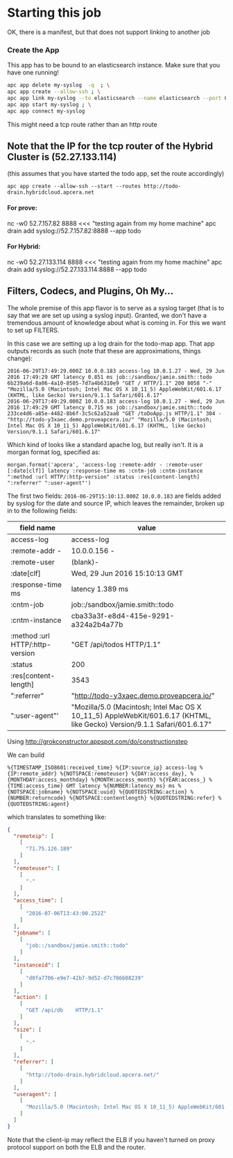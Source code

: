 # Starting this job

OK, there is a manifest, but that does not support linking to another job

### Create the App

This app has to be bound to an elasticsearch instance.  Make sure that 
you have one running!

```bash
apc app delete my-syslog  -q  ; \
apc app create --allow-ssh ; \
apc app link my-syslog --to elasticsearch --name elasticsearch --port 0 ; \
apc app start my-syslog ; \
apc app connect my-syslog
```


This might need a tcp route rather than an http route

## Note that the IP for the tcp router of the Hybrid Cluster is (52.27.133.114)

(this assumes that you have started the todo app, set the route accordingly)

```console
apc app create --allow-ssh --start --routes http://todo-drain.hybridcloud.apcera.net
```

#### For prove:


nc -w0 52.7.157.82 8888 <<< "testing again from my home machine"
apc drain add syslog://52.7.157.82:8888 --app todo

#### For Hybrid:

nc -w0 52.27.133.114 8888 <<< "testing again from my home machine"
apc drain add syslog://52.27.133.114:8888 --app todo

## Filters, Codecs, and Plugins, Oh My...

The whole premise of this app flavor is to serve as a syslog target (that is to say
that we are set up using a syslog input).  Granted, we don't have a tremendous 
amount of knowledge about what is coming in.  For this we want to set up FILTERS.

In this case we are setting up a log drain for the todo-map app.  That app outputs 
records as such (note that these are approximations, things change):

```code
2016-06-29T17:49:29.000Z 10.0.0.183 access-log 10.0.1.27 - Wed, 29 Jun 2016 17:49:29 GMT latency 0.851 ms job::/sandbox/jamie.smith::todo 6b239a6d-8a06-4a10-8505-7d7a4b6310e9 "GET / HTTP/1.1" 200 8058 "-" "Mozilla/5.0 (Macintosh; Intel Mac OS X 10_11_5) AppleWebKit/601.6.17 (KHTML, like Gecko) Version/9.1.1 Safari/601.6.17"
2016-06-29T17:49:29.000Z 10.0.0.183 access-log 10.0.1.27 - Wed, 29 Jun 2016 17:49:29 GMT latency 0.715 ms job::/sandbox/jamie.smith::todo 233ce4d6-a85e-4482-8b6f-3c5c62a52aa8 "GET /toDoApp.js HTTP/1.1" 304 - "http://todo-y3xaec.demo.proveapcera.io/" "Mozilla/5.0 (Macintosh; Intel Mac OS X 10_11_5) AppleWebKit/601.6.17 (KHTML, like Gecko) Version/9.1.1 Safari/601.6.17"
```

Which kind of looks like a standard apache log, but really isn't. It is a morgan 
format log, specified as:

```code
morgan.format('apcera', 'access-log :remote-addr - :remote-user [:date[clf]] latency :response-time ms :cntm-job :cntm-instance ":method :url HTTP/:http-version" :status :res[content-length] ":referrer" ":user-agent"')
```


The first two fields: `2016-06-29T15:10:13.000Z 10.0.0.183` are fields added by
syslog for the date and source IP, which leaves the remainder, broken up in to 
the following fields:

| field name                     | value                         |
|--------------------------------|-------------------------------|
| access-log                     | access-log                    |
|:remote-addr -                  | 10.0.0.156 - |
|:remote-user                    | (blank)- |
|:date[clf]                      | Wed, 29 Jun 2016 15:10:13 GMT |
|:response-time ms               | latency 1.389 ms |
|:cntm-job                       | job::/sandbox/jamie.smith::todo |
|:cntm-instance                  | cba33a3f-e8d4-415e-9291-a324a2b4a77b |
|:method :url HTTP/:http-version | "GET /api/todos HTTP/1.1" |
|:status                         | 200 |
|:res[content-length]            | 3543 |
|":referrer"                     | "http://todo-y3xaec.demo.proveapcera.io/" |
|":user-agent"'                  | "Mozilla/5.0 (Macintosh; Intel Mac OS X 10_11_5) AppleWebKit/601.6.17 (KHTML, like Gecko) Version/9.1.1 Safari/601.6.17"|

Using http://grokconstructor.appspot.com/do/constructionstep

We can build

```code
%{TIMESTAMP_ISO8601:received_time} %{IP:source_ip} access-log %{IP:remote_addr} %{NOTSPACE:remoteuser} %{DAY:access_day}, %{MONTHDAY:access_monthday} %{MONTH:access_month} %{YEAR:access_} %{TIME:access_time} GMT latency %{NUMBER:latency_ms} ms %{NOTSPACE:jobname} %{NOTSPACE:uuid} %{QUOTEDSTRING:action} %{NUMBER:returncode} %{NOTSPACE:contentlength} %{QUOTEDSTRING:refer} %{QUOTEDSTRING:agent}
```

which translates to something like:

```json
{
  "remoteip": [
    [
      "71.75.126.189"
    ]
  ],
  "remoteuser": [
    [
      "-"
    ]
  ],
  "access_time": [
    [
      "2016-07-06T13:43:00.252Z"
    ]
  ],
  "jobname": [
    [
      "job::/sandbox/jamie.smith::todo"
    ]
  ],
  "instanceid": [
    [
      "d0fa7706-e9e7-42b7-9d52-d7c786608239"
    ]
  ],
  "action": [
    [
      "GET /api/db    HTTP/1.1"
    ]
  ],
  "size": [
    [
      "-"
    ]
  ],
  "referrer": [
    [
      "http://todo-drain.hybridcloud.apcera.net/"
    ]
  ],
  "useragent": [
    [
      "Mozilla/5.0 (Macintosh; Intel Mac OS X 10_11_5) AppleWebKit/601.6.17 (KHTML, like Gecko) Version/9.1.1 Safari/601.6.17"
    ]
  ]
}
```


Note that the client-ip may reflect the ELB if you haven't turned on proxy protocol
support on both the ELB and the router.

